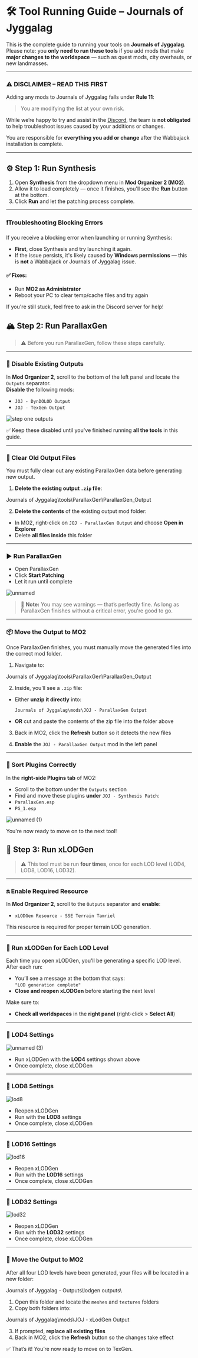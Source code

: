 # 🛠️ Tool Running Guide – Journals of Jyggalag

This is the complete guide to running your tools on **Journals of Jyggalag**.  
Please note: you **only need to run these tools** if you add mods that make **major changes to the worldspace** — such as quest mods, city overhauls, or new landmasses.

---

### ⚠️ DISCLAIMER – READ THIS FIRST

Adding any mods to Journals of Jyggalag falls under **Rule 11**:  
> You are modifying the list at your own risk.

While we’re happy to try and assist in the [Discord](https://discord.gg/8ZCa7w8BZQ), the team is **not obligated** to help troubleshoot issues caused by your additions or changes.

You are responsible for **everything you add or change** after the Wabbajack installation is complete.

---

## ⚙️ Step 1: Run Synthesis

1. Open **Synthesis** from the dropdown menu in **Mod Organizer 2 (MO2)**.
2. Allow it to load completely — once it finishes, you'll see the **Run** button at the bottom.
3. Click **Run** and let the patching process complete.

---

### ❗Troubleshooting Blocking Errors

If you receive a blocking error when launching or running Synthesis:

- **First**, close Synthesis and try launching it again.
- If the issue persists, it's likely caused by **Windows permissions** — this is **not** a Wabbajack or Journals of Jyggalag issue.

#### ✅ Fixes:
- Run **MO2 as Administrator**
- Reboot your PC to clear temp/cache files and try again

If you're still stuck, feel free to ask in the Discord server for help!


## 🏔️ Step 2: Run ParallaxGen

> ⚠️ Before you run ParallaxGen, follow these steps carefully.

---

### 🔻 Disable Existing Outputs

In **Mod Organizer 2**, scroll to the bottom of the left panel and locate the `Outputs` separator.  
**Disable** the following mods:

- `JOJ - DynDOLOD Output`
- `JOJ - TexGen Output`

![step one outputs](https://github.com/user-attachments/assets/5017ebfa-5dc1-4a39-b5cb-f6825d533f9f)


✅ Keep these disabled until you've finished running **all the tools** in this guide.

---

### 🧹 Clear Old Output Files

You must fully clear out any existing ParallaxGen data before generating new output.

1. **Delete the existing output `.zip` file**:

Journals of Jyggalag\tools\ParallaxGen\ParallaxGen_Output


2. **Delete the contents** of the existing output mod folder:
- In MO2, right-click on `JOJ - ParallaxGen Output` and choose **Open in Explorer**
- Delete **all files inside** this folder

---

### ▶️ Run ParallaxGen

- Open ParallaxGen
- Click **Start Patching**
- Let it run until complete

![unnamed](https://github.com/user-attachments/assets/23f91ee8-8fc6-4b10-af63-f642b44e25d1)


> 💬 **Note:** You may see warnings — that’s perfectly fine. As long as ParallaxGen finishes without a critical error, you're good to go.

---

### 📦 Move the Output to MO2

Once ParallaxGen finishes, you must manually move the generated files into the correct mod folder.

1. Navigate to:

Journals of Jyggalag\tools\ParallaxGen\ParallaxGen_Output


2. Inside, you’ll see a `.zip` file:
- Either **unzip it directly** into:
  ```
  Journals of Jyggalag\mods\JOJ - ParallaxGen Output
  ```
- **OR** cut and paste the contents of the zip file into the folder above

3. Back in MO2, click the **Refresh** button so it detects the new files

4. **Enable** the `JOJ - ParallaxGen Output` mod in the left panel

---

### 📜 Sort Plugins Correctly

In the **right-side Plugins tab** of MO2:

- Scroll to the bottom under the `Outputs` section
- Find and move these plugins **under** `JOJ - Synthesis Patch`:
- `ParallaxGen.esp`
- `PG_1.esp`

![unnamed (1)](https://github.com/user-attachments/assets/d04f3775-571a-46c9-8c19-9dcc9ebabe87)


You're now ready to move on to the next tool!

## 🌄 Step 3: Run xLODGen

> ⚠️ This tool must be run **four times**, once for each LOD level (LOD4, LOD8, LOD16, LOD32).

---

### 🔛 Enable Required Resource

In **Mod Organizer 2**, scroll to the `Outputs` separator and **enable**:

- `xLODGen Resource - SSE Terrain Tamriel`

This resource is required for proper terrain LOD generation.

---

### 🧭 Run xLODGen for Each LOD Level

Each time you open xLODGen, you'll be generating a specific LOD level. After each run:

- You’ll see a message at the bottom that says:  
  `"LOD generation complete"`
- **Close and reopen xLODGen** before starting the next level

Make sure to:
- **Check all worldspaces** in the **right panel** (right-click > **Select All**)

---

### 🔹 LOD4 Settings

![unnamed (3)](https://github.com/user-attachments/assets/2cc15362-e39f-4631-8e52-8d0ce8a9c381)

- Run xLODGen with the **LOD4** settings shown above
- Once complete, close xLODGen

---

### 🔹 LOD8 Settings

![lod8](https://github.com/user-attachments/assets/f2c752c9-d1cc-4071-8675-0df1677b80de)

- Reopen xLODGen
- Run with the **LOD8** settings
- Once complete, close xLODGen

---

### 🔹 LOD16 Settings

![lod16](https://github.com/user-attachments/assets/3a86e744-342a-4b35-a61b-fc6e5bb8df6e)

- Reopen xLODGen
- Run with the **LOD16** settings
- Once complete, close xLODGen

---

### 🔹 LOD32 Settings

![lod32](https://github.com/user-attachments/assets/3bed4c6c-df81-43f2-aa66-10128cab4cdf)

- Reopen xLODGen
- Run with the **LOD32** settings
- Once complete, close xLODGen

---

### 📁 Move the Output to MO2

After all four LOD levels have been generated, your files will be located in a new folder:

Journals of Jyggalag - Outputs\lodgen outputs\


1. Open this folder and locate the `meshes` and `textures` folders
2. Copy both folders into:

Journals of Jyggalag\mods\JOJ - xLodGen Output


3. If prompted, **replace all existing files**
4. Back in MO2, click the **Refresh** button so the changes take effect

✅ That’s it! You’re now ready to move on to TexGen.

